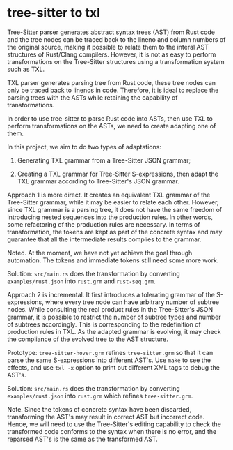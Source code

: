 # tree-sitter to txl

Tree-Sitter parser generates abstract syntax trees (AST) from Rust code
and the tree nodes can be traced back to the lineno and column numbers of
the original source, making it possible to relate them to the interal AST
structures of Rust/Clang compilers. 
However, it is not as easy to perform transformations on the Tree-Sitter
structures using a transformation system such as TXL.

TXL parser generates parsing tree from Rust code, these tree nodes can only be
traced back to linenos in code. Therefore, it is ideal to replace the parsing
trees with the ASTs while retaining the capability of transformations.

In order to use tree-sitter to parse Rust code into ASTs, then use TXL to
perform transformations on the ASTs, we need to create adapting one of them.

In this project, we aim to do two types of adaptations:

1. Generating TXL grammar from a Tree-Sitter JSON grammar;

2. Creating a TXL grammar for Tree-Sitter S-expressions, then adapt the TXL grammar
   according to Tree-Sitter's JSON grammar.

Approach 1 is more direct. It creates an equivalent TXL grammar of the
Tree-Sitter grammar, while it may be easier to relate each other. However,
since TXL grammar is a parsing tree, it does not have the same freedom of
introducing nested sequences into the production rules.  In other words, some
refactoring of the production rules are necessary. In terms of transformation,
the tokens are kept as part of the concrete syntax and may guarantee that all
the intermediate results complies to the grammar. 

Noted. At the moment, we have not yet achieve the goal through automation. The
tokens and immediate tokens still need some more work.

Solution: `src/main.rs` does the transformation by converting `examples/rust.json` into `rust.grm`
and `rust-seq.grm`. 

Approach 2 is incremental. It first introduces a tolerating grammar of the S-expressions,
where every tree node can have arbitrary number of subtree nodes. While consulting the real
product rules in the Tree-Sitter's JSON grammar, it is possible to restrict the number of 
subtree types and number of subtrees accordingly. This is corresponding to the redefinition
of production rules in TXL. As the adapted grammar is evolving, it may check the compliance of
the evolved tree to the AST structure.

Prototype: `tree-sitter-hover.grm` refines `tree-sitter.grm` so that it can parse the same S-expressions
into different AST's. Use `make` to see the effects, and use `txl -x` option to print out different XML
tags to debug the AST's.

Solution: `src/main.rs` does the transformation by converting `examples/rust.json` into `rust.grm`
which refines `tree-sitter.grm`. 

Note. Since the tokens of concrete syntax have been discarded, transforming the AST's may result in
correct AST but incorrect code. Hence, we will need to use the Tree-Sitter's editing capability
to check the transformed code conforms to the syntax when there is no error, and the reparsed
AST's is the same as the transformed AST.
